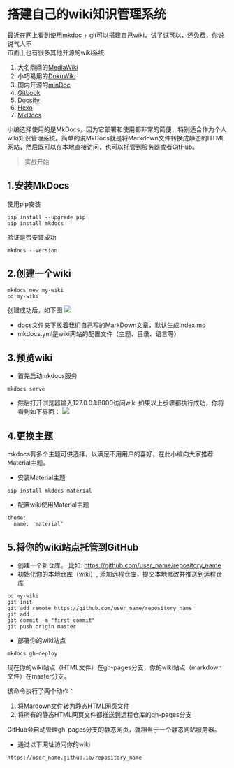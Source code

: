 # 搭建自己的wiki知识管理系统

最近在网上看到使用mkdoc + git可以搭建自己wiki，试了试可以，还免费，你说说气人不  
市面上也有很多其他开源的wiki系统  
1. 大名鼎鼎的[MediaWiki](https://link.zhihu.com/?target=https%3A//www.mediawiki.org/wiki/MediaWiki)  
2. 小巧易用的[DokuWiki](https://link.zhihu.com/?target=https%3A//www.dokuwiki.org/dokuwiki)  
3. 国内开源的[minDoc](https://link.zhihu.com/?target=https%3A//github.com/lifei6671/mindoc)  
4. [Gitbook](https://link.zhihu.com/?target=https%3A//www.gitbook.com/)  
5. [Docsify](https://link.zhihu.com/?target=https%3A//docsify.js.org/)  
6. [Hexo](https://link.zhihu.com/?target=https%3A//hexo.io/)  
7. [MkDocs](https://link.zhihu.com/?target=https%3A//www.mkdocs.org/)  

小编选择使用的是MkDocs，因为它部署和使用都非常的简便，特别适合作为个人wiki知识管理系统。简单的说MkDocs就是将Markdown文件转换成静态的HTML网站，然后既可以在本地直接访问，也可以托管到服务器或者GitHub。

> 实战开始

## 1.安装MkDocs
使用pip安装
```
pip install --upgrade pip
pip install mkdocs
```

验证是否安装成功
```
mkdocs --version
```

## 2.创建一个wiki
```
mkdocs new my-wiki
cd my-wiki
```
创建成功后，如下图
![](https://pic4.zhimg.com/80/v2-b77516a9f797e457cc9152901b0a06f7_1440w.jpg)  
* docs文件夹下放着我们自己写的MarkDown文章，默认生成index.md  
* mkdocs.yml是wiki网站的配置文件（主题、目录、语言等）  

## 3.预览wiki
* 首先启动mkdocs服务
```
mkdocs serve
```
* 然后打开浏览器输入127.0.0.1:8000访问wiki
如果以上步骤都执行成功，你将看到如下界面：
![](https://pic1.zhimg.com/80/v2-174f7fa0c5d4f38f6ef54f596741705c_1440w.jpg)

## 4.更换主题
mkdocs有多个主题可供选择，以满足不用用户的喜好，在此小编向大家推荐Material主题。

* 安装Material主题
```
pip install mkdocs-material
```

* 配置wiki使用Material主题
```
theme:
  name: 'material'
```

## 5.将你的wiki站点托管到GitHub
* 创建一个新仓库。 比如: https://github.com/user_name/repository_name  
* 初始化你的本地仓库（wiki）, 添加远程仓库，提交本地修改并推送到远程仓库  
```
cd my-wiki
git init
git add remote https://github.com/user_name/repository_name
git add .
git commit -m "first commit"
git push origin master
```

* 部署你的wiki站点
```
mkdocs gh-deploy
```
现在你的wiki站点（HTML文件）在gh-pages分支，你的wiki站点（markdown文件）在master分支。  

该命令执行了两个动作：  
1. 将Mardown文件转为静态HTML网页文件  
2. 将所有的静态HTML网页文件都推送到远程仓库的gh-pages分支  

GitHub会自动管理gh-pages分支的静态网页，就相当于一个静态网站服务器。

* 通过以下网址访问你的wiki
```
https://user_name.github.io/repository_name
```